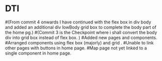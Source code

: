# DTI
#(From commit 4 onwards I have continued with the flex box in div body and added an additional div lowBody grid box to complete the body part of the home pg.)
#(Commit 3 is the Checkpoint where i shall convert the body div into grid box instead of flex box. )
#Added new pages and components.
#Arranged components using flex box (majorly) and grid .
#Unable to link other pages with buttons in home page.
#Map page not yet linked to a single component in home page.
